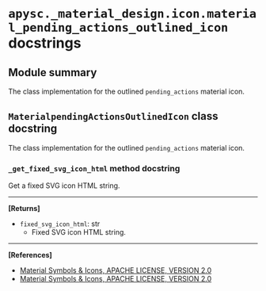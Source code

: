 # `apysc._material_design.icon.material_pending_actions_outlined_icon` docstrings

## Module summary

The class implementation for the outlined `pending_actions` material icon.

## `MaterialpendingActionsOutlinedIcon` class docstring

The class implementation for the outlined `pending_actions` material icon.

### `_get_fixed_svg_icon_html` method docstring

Get a fixed SVG icon HTML string.<hr>

**[Returns]**

- `fixed_svg_icon_html`: str
  - Fixed SVG icon HTML string.

<hr>

**[References]**

- [Material Symbols & Icons, APACHE LICENSE, VERSION 2.0](https://fonts.google.com/icons?icon.size=24&icon.color=%23e8eaed)
- [Material Symbols & Icons, APACHE LICENSE, VERSION 2.0](https://www.apache.org/licenses/LICENSE-2.0.html)